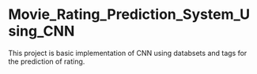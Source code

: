 # Movie_Rating_Prediction_System_Using_CNN
This project is basic implementation of CNN using databsets and tags for the prediction of rating.      
 
  
